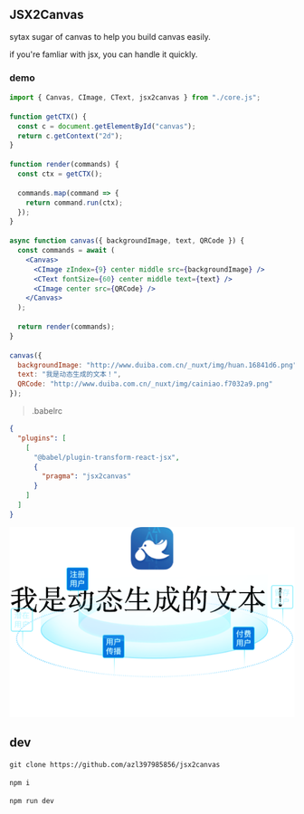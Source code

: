 ## JSX2Canvas

sytax sugar of canvas to help you build canvas easily.

if you're famliar with jsx, you can handle it quickly.

### demo

```jsx
import { Canvas, CImage, CText, jsx2canvas } from "./core.js";

function getCTX() {
  const c = document.getElementById("canvas");
  return c.getContext("2d");
}

function render(commands) {
  const ctx = getCTX();

  commands.map(command => {
    return command.run(ctx);
  });
}

async function canvas({ backgroundImage, text, QRCode }) {
  const commands = await (
    <Canvas>
      <CImage zIndex={9} center middle src={backgroundImage} />
      <CText fontSize={60} center middle text={text} />
      <CImage center src={QRCode} />
    </Canvas>
  );

  return render(commands);
}

canvas({
  backgroundImage: "http://www.duiba.com.cn/_nuxt/img/huan.16841d6.png",
  text: "我是动态生成的文本！",
  QRCode: "http://www.duiba.com.cn/_nuxt/img/cainiao.f7032a9.png"
});
```

> .babelrc

```json
{
  "plugins": [
    [
      "@babel/plugin-transform-react-jsx",
      {
        "pragma": "jsx2canvas"
      }
    ]
  ]
}
```

![sample](./screenshots/sample.png)

## dev

```
git clone https://github.com/azl397985856/jsx2canvas

npm i

npm run dev

```
